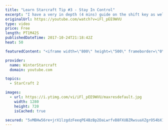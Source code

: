 ```yaml
---
title: "Learn Starcraft Tip #3 - Stay In Control"
excerpt: "I have a very in depth (4 mins) guide on the shift key as well here https://www.youtube.com/watch?v=7x9pHr544oY"
originalUrl: https://youtube.com/watch?v=iFl_pEE9WVU
type: video
price: Free
length: PT1M42S
publishedDateTime: 2017-10-24T21:18:42Z
heat: 50

featuredContent: "<iframe width=\"800\" height=\"500\" frameborder=\"0\" src=\"https://www.youtube.com/embed/iFl_pEE9WVU\" allow=\"accelerometer; autoplay; encrypted-media; gyroscope; picture-in-picture\" allowfullscreen></iframe>"

provider:
  name: WinterStarcraft
  domain: youtube.com

topics:
  - StarCraft 2

images:
  - url: https://i.ytimg.com/vi/iFl_pEE9WVU/maxresdefault.jpg
    width: 1280
    height: 720
    isCached: true

secured: "5vMBHw56re+jrX1lzgdzFeeqPE4BzBp2DaLwrfvB8FXUBZRwsuaXZgrO54bX1WqEnSIWuQbY1rVqQWSHJDTwaO4hVhcq2oBJQoE3qybNb1nbBKwFlJrvNDs+Q1wphCOklRT4UBA2IF1jY9hlmmeRKfLF0wUw11ZjSElMrKmiLR4fveMqL2HZbwH2niTM4mgfAT6Lcak0uBlhrB9vv4NOxIc/RUB669ZWNoiXTvtUtYKtQOI5LfeusQdPwInnJ9JlQr87DwtJrHenDpxh5GGZ+qGH7XlYqu7WGcNfrH67q4i2juagt+hNHrUScONYfTUc3J/VBqqrXw+Yb8oIa+Fu3O5FB3V9DvQk0bq7dGB7VWe4YwbBx1+sw0R+lC8zs5jLLeWiet7bdRFE9T6uSfKwt51D2l0T2obs9FiLd7J0+Gs=;fNCUiDNpwJtpJLYQYsNVBA=="
---
```



